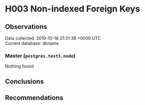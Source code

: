 # H003 Non-indexed Foreign Keys #

## Observations ##
Data collected: 2019-10-18 21:31:38 +0000 UTC  
Current database: dbname  


### Master (`postgres.test3.node`) ###



Nothing found



## Conclusions ##


## Recommendations ##

